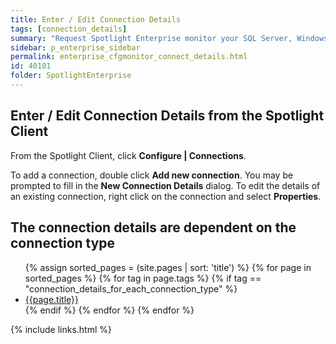 ```yaml
---
title: Enter / Edit Connection Details
tags: [connection_details]
summary: "Request Spotlight Enterprise monitor your SQL Server, Windows Server and other connection types. Add and remove connections and configure connection properties."
sidebar: p_enterprise_sidebar
permalink: enterprise_cfgmonitor_connect_details.html
id: 40101
folder: SpotlightEnterprise
---
```




## Enter / Edit Connection Details from the Spotlight Client

From the Spotlight Client, click **Configure \| Connections**.

To add a connection, double click **Add new connection**. You may be prompted to fill in the **New Connection Details** dialog.
To edit the details of an existing connection, right click on the connection and select **Properties**.

## The connection details are dependent on the connection type

<ul>
{% assign sorted_pages = (site.pages | sort: 'title') %}
{% for page in sorted_pages %}
{% for tag in page.tags %}
{% if tag == "connection_details_for_each_connection_type" %}
<li><a href="{{ page.url | prepend: site.baseurl}}">{{page.title}}</a></li>
{% endif %}
{% endfor %}
{% endfor %}
</ul>


{% include links.html %}
